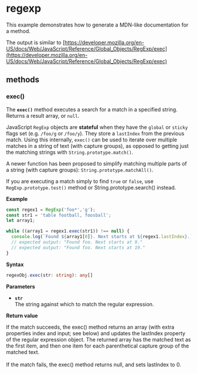 # regexp

This example demonstrates how to generate a MDN-like documentation
for a method.

The output is similar to [https://developer.mozilla.org/en-US/docs/Web/JavaScript/Reference/Global_Objects/RegExp/exec](https://developer.mozilla.org/en-US/docs/Web/JavaScript/Reference/Global_Objects/RegExp/exec)

## methods

### exec()

The **`exec()`** method executes a search for a match in a specified
string. Returns a result array, or `null`.

JavaScript `RegExp` objects are **stateful** when they have the `global`
or `sticky` flags set (e.g. `/foo/g` or `/foo/y`). They store a
`lastIndex` from the previous match. Using this internally, `exec()` can
be used to iterate over multiple matches in a string of text (with
capture groups), as opposed to getting just the matching strings with
`String.prototype.match()`.

A newer function has been proposed to simplify matching multiple parts of a string (with capture groups): `String.prototype.matchAll()`.

If you are executing a match simply to find `true` or `false`, use
`RegExp.prototype.test()` method or String.prototype.search() instead.

**Example**

```js
const regex1 = RegExp('foo*','g');
const str1 = 'table football, foosball';
let array1;

while ((array1 = regex1.exec(str1)) !== null) {
  console.log(`Found ${array1[0]}. Next starts at ${regex1.lastIndex}.`);
  // expected output: "Found foo. Next starts at 9."
  // expected output: "Found foo. Next starts at 19."
}
```

**Syntax**

```ts
regexObj.exec(str: string): any[]
```

**Parameters**

- **`str`**<br>
  The string against which to match the regular expression.

**Return value**

If the match succeeds, the exec() method returns an array (with extra properties index and input; see below) and updates the lastIndex property of the regular expression object. The returned array has the matched text as the first item, and then one item for each parenthetical capture group of the matched text.<br><br>If the match fails, the exec() method returns null, and sets lastIndex to 0.

